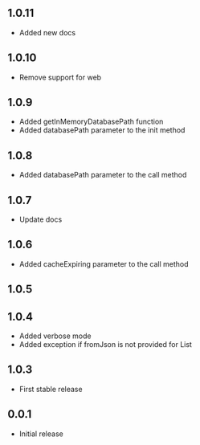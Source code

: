 ## 1.0.11

* Added new docs

## 1.0.10

* Remove support for web 

## 1.0.9

* Added getInMemoryDatabasePath function
* Added databasePath parameter to the init method

## 1.0.8

* Added databasePath parameter to the call method

## 1.0.7

* Update docs

## 1.0.6

* Added cacheExpiring parameter to the call method

## 1.0.5


## 1.0.4

* Added verbose mode
* Added exception if fromJson is not provided for List

## 1.0.3

* First stable release

## 0.0.1

* Initial release
